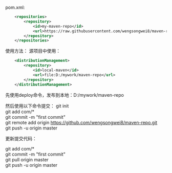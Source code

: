 pom.xml:
```xml
    <repositories>
        <repository>
            <id>my-maven-repo</id>
            <url>https://raw.githubusercontent.com/wengsongwei8/maven-repo/master</url>
        </repository>
    </repositories>
```

使用方法：
源项目中使用：
```xml
    <distributionManagement>
        <repository>
            <id>local-maven</id>
            <url>file:D:/mywork/maven-repo</url>
        </repository>
    </distributionManagement>
```

先使用deploy命令，发布到本地：D:/mywork/maven-repo

然后使用以下命令提交：
git init  <br/>
git add com/*  <br/>
git commit -m "first commit" <br/>
git remote add origin https://github.com/wengsongwei8/maven-repo.git  <br/>
git push -u origin master  <br/>

更新提交代码：

git add com/*  <br/>
git commit -m "first commit"  <br/>
git pull origin master  <br/>
git push -u origin master  <br/>
